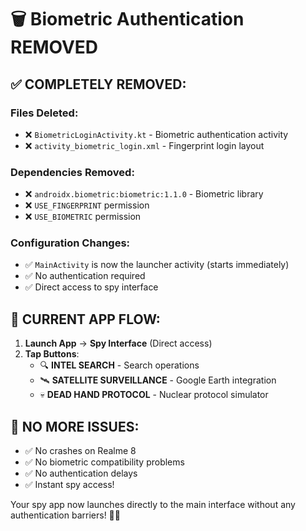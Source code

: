 # 🗑️ Biometric Authentication REMOVED

## ✅ COMPLETELY REMOVED:

### Files Deleted:
- ❌ `BiometricLoginActivity.kt` - Biometric authentication activity
- ❌ `activity_biometric_login.xml` - Fingerprint login layout

### Dependencies Removed:
- ❌ `androidx.biometric:biometric:1.1.0` - Biometric library
- ❌ `USE_FINGERPRINT` permission
- ❌ `USE_BIOMETRIC` permission

### Configuration Changes:
- ✅ `MainActivity` is now the launcher activity (starts immediately)
- ✅ No authentication required
- ✅ Direct access to spy interface

## 🚀 CURRENT APP FLOW:

1. **Launch App** → **Spy Interface** (Direct access)
2. **Tap Buttons**:
   - 🔍 **INTEL SEARCH** - Search operations
   - 🛰️ **SATELLITE SURVEILLANCE** - Google Earth integration
   - 💀 **DEAD HAND PROTOCOL** - Nuclear protocol simulator

## 📱 NO MORE ISSUES:
- ✅ No crashes on Realme 8
- ✅ No biometric compatibility problems
- ✅ No authentication delays
- ✅ Instant spy access!

Your spy app now launches directly to the main interface without any authentication barriers! 🕵️‍♂️